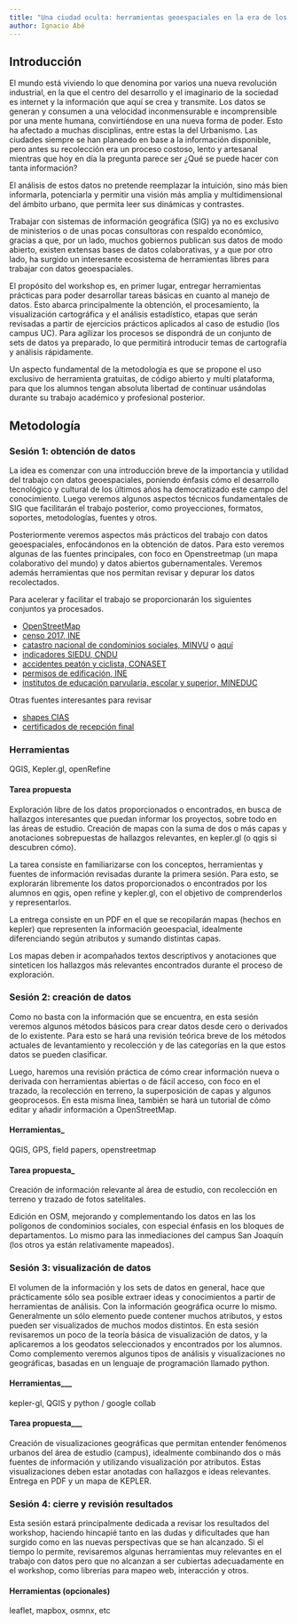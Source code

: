 ```yaml
---
title: "Una ciudad oculta: herramientas geoespaciales en la era de los datos"
author: Ignacio Abé
---
```


<!-- introducción más general sobre el valor de los datos GEO. -->

## Introducción

El mundo está viviendo lo que denomina por varios una nueva revolución industrial, en la que el centro del desarrollo y el imaginario de la sociedad es internet y la información que aquí se crea y transmite. Los datos se generan y consumen a una velocidad inconmensurable e incomprensible por una mente humana, convirtiéndose en una nueva forma de poder. Esto ha afectado a muchas disciplinas, entre estas la del Urbanismo. Las ciudades siempre se han planeado en base a la información disponible, pero antes su recolección era un proceso costoso, lento y artesanal mientras que hoy en día la pregunta parece ser ¿Qué se puede hacer con tanta información?

El análisis de estos datos no pretende reemplazar la intuición, sino más bien informarla, potenciarla y permitir una visión más amplia y multidimensional del ámbito urbano, que permita leer sus dinámicas y contrastes.

Trabajar con sistemas de información geográfica (SIG) ya no es exclusivo de ministerios o de unas pocas consultoras con respaldo económico, gracias a que, por un lado, muchos gobiernos publican sus datos de modo abierto, existen extensas bases de datos colaborativas, y a que por otro lado, ha surgido un interesante ecosistema de herramientas libres para trabajar con datos geoespaciales.

El propósito del workshop es, en primer lugar, entregar herramientas prácticas para poder desarrollar tareas básicas en cuanto al manejo de datos. Esto abarca principalmente la obtención, el procesamiento, la visualización cartográfica y el análisis estadístico, etapas que serán revisadas a partir de ejercicios prácticos aplicados al caso de estudio (los campus UC). Para agilizar los procesos se dispondrá de un conjunto de sets de datos ya preparado, lo que permitirá introducir temas de cartografía y análisis rápidamente.

Un aspecto fundamental de la metodología es que se propone el uso exclusivo de herramienta gratuitas, de código abierto y multi plataforma, para que los alumnos tengan absoluta libertad de continuar usándolas durante su trabajo académico y profesional posterior.

## Metodología

### Sesión 1: obtención de datos

La idea es comenzar con una introducción breve de la importancia y utilidad del trabajo con datos geoespaciales, poniendo énfasis cómo el desarrollo tecnológico y cultural de los últimos años ha democratizado este campo del conocimiento. Luego veremos algunos aspectos técnicos fundamentales de SIG que facilitarán el trabajo posterior, como proyecciones, formatos, soportes, metodologías, fuentes y otros.

Posteriormente veremos aspectos más prácticos del trabajo con datos geoespaciales, enfocándonos en la obtención de datos. Para esto veremos algunas de las fuentes principales, con foco en Openstreetmap (un mapa colaborativo del mundo) y datos abiertos gubernamentales. Veremos además herramientas que nos permitan revisar y depurar los datos recolectados.

Para acelerar y facilitar el trabajo se proporcionarán los siguientes conjuntos ya procesados.

- [OpenStreetMap](https://www.openstreetmap.org/#map=15/-33.4390/-70.6341)
- [censo 2017, INE](http://www.censo2017.cl/servicio-de-mapas/)
- [catastro nacional de condominios sociales, MINVU](http://minvuhistorico.minvu.cl/opensite_20160405114853.aspx) o [aquí](http://www.ide.cl/index.php/planificacion-y-catastro/item/1851-catastro-nacional-de-condominios-sociales)
- [indicadores SIEDU, CNDU](http://siedu.ine.cl/)
- [accidentes peatón y ciclista, CONASET](http://mapas-conaset.opendata.arcgis.com/)
- [permisos de edificación, INE](http://geoine-ine-chile.opendata.arcgis.com/search?q=permisos)
- [institutos de educación parvularia, escolar y superior, MINEDUC](http://www.geoportal.cl/geoportal/catalog/search/resource/resumen.page?uuid=%7BDF31295E-846D-49A0-A964-2A0641133194%7D)

Otras fuentes interesantes para revisar

- [shapes CIAS](https://drive.google.com/drive/folders/1_sMfB5Q0YtzBtf2akEehj9_7WlysHU3R?usp=sharing) 
- [certificados de recepción final](http://geoine-ine-chile.opendata.arcgis.com/search?q=certificados)

### Herramientas

QGIS, Kepler.gl, openRefine

#### Tarea propuesta

Exploración libre de los datos proporcionados o encontrados, en busca de hallazgos interesantes que puedan informar los proyectos, sobre todo en las áreas de estudio. Creación de mapas con la suma de dos o más capas y anotaciones sobrepuestas de hallazgos relevantes, en kepler.gl (o qgis si descubren cómo).

La tarea consiste en familiarizarse con los conceptos, herramientas y fuentes de información revisadas durante la primera sesión. Para esto, se explorarán libremente los datos proporcionados o encontrados por los alumnos en qgis, open refine y kepler.gl, con el objetivo de comprenderlos y representarlos.

La entrega consiste en un PDF en el que se recopilarán mapas (hechos en kepler) que representen la información geoespacial, idealmente diferenciando según atributos y sumando distintas capas.

Los mapas deben ir acompañados textos descriptivos y anotaciones que sinteticen los hallazgos más relevantes encontrados durante el proceso de exploración.

### Sesión 2: creación de datos

<!-- Para la información geoespacial, las restricciones de acceso y uso, junto con la enorme inconsistencia en el modo de denominar y representar elementos es un dolor de cabeza a la hora de trabajar. Un proyecto que pretende resolver algunos de estos problemas y que ha revolucionado el ámbito geoespacial es Openstreetmap (u OSM), una base de datos geográficos del mundo entero. En esta sesión se mostrará cómo funciona OSM, cómo se puede descargar y añadir información y cómo puede utilizarse. -->

Como no basta con la información que se encuentra, en esta sesión veremos algunos métodos básicos para crear datos desde cero o derivados de lo existente. Para esto se hará una revisión teórica breve de los métodos actuales de levantamiento y recolección y de las categorías en la que estos datos se pueden clasificar.

Luego, haremos una revisión práctica de cómo crear información nueva o derivada con herramientas abiertas o de fácil acceso, con foco en el trazado, la recolección en terreno, la superposición de capas y algunos geoprocesos. En esta misma línea, también se hará un tutorial de cómo editar y añadir información a OpenStreetMap.

#### Herramientas_

QGIS, GPS, field papers, openstreetmap

#### Tarea propuesta_

Creación de información relevante al área de estudio, con recolección en terreno y trazado de fotos satelitales.

Edición en OSM, mejorando y complementando los datos en las los polígonos de condominios sociales, con especial énfasis en los bloques de departamentos. Lo mismo para las inmediaciones del campus San Joaquín (los otros ya están relativamente mapeados).

### Sesión 3: visualización de datos

El volumen de la información y los sets de datos en general, hace que prácticamente sólo sea posible extraer ideas y conocimientos a partir de herramientas de análisis. Con la información geográfica ocurre lo mismo. Generalmente un sólo elemento puede contener muchos atributos, y estos pueden ser visualizados de muchos modos distintos. En esta sesión revisaremos un poco de la teoría básica de visualización de datos, y la aplicaremos a los geodatos seleccionados y encontrados por los alumnos. Como complemento veremos algunos tipos de análisis y visualizaciones no geográficas, basadas en un lenguaje de programación llamado python.

#### Herramientas___

kepler-gl, QGIS y python / google collab

#### Tarea propuesta___

Creación de visualizaciones geográficas que permitan entender fenómenos urbanos del área de estudio (campus), idealmente combinando dos o más fuentes de información y utilizando visualización por atributos. Estas visualizaciones deben estar anotadas con hallazgos e ideas relevantes. Entrega en PDF y un mapa de KEPLER.

### Sesión 4: cierre y revisión resultados

Esta sesión estará principalmente dedicada a revisar los resultados del workshop, haciendo hincapié tanto en las dudas y dificultades que han surgido como en las nuevas perspectivas que se han alcanzado. Si el tiempo lo permite, revisaremos algunas herramientas muy relevantes en el trabajo con datos pero que no alcanzan a ser cubiertas adecuadamente en el workshop, como librerías para mapeo web, interacción y otros.

#### Herramientas (opcionales)

leaflet, mapbox, osmnx, etc
